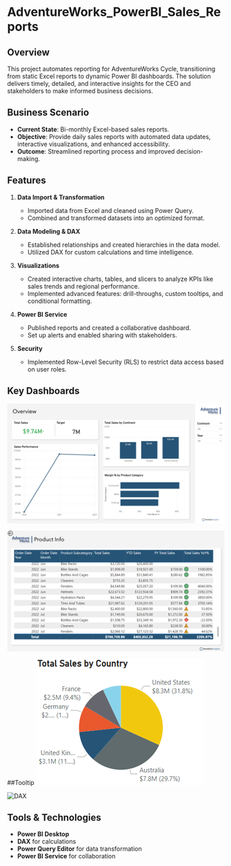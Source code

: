 # AdventureWorks_PowerBI_Sales_Reports

## Overview  
This project automates reporting for AdventureWorks Cycle, transitioning from static Excel reports to dynamic Power BI dashboards. The solution delivers timely, detailed, and interactive insights for the CEO and stakeholders to make informed business decisions.

## Business Scenario  
- **Current State**: Bi-monthly Excel-based sales reports.  
- **Objective**: Provide daily sales reports with automated data updates, interactive visualizations, and enhanced accessibility.  
- **Outcome**: Streamlined reporting process and improved decision-making.

## Features  
1. **Data Import & Transformation**  
   - Imported data from Excel and cleaned using Power Query.  
   - Combined and transformed datasets into an optimized format.  

2. **Data Modeling & DAX**  
   - Established relationships and created hierarchies in the data model.  
   - Utilized DAX for custom calculations and time intelligence.

3. **Visualizations**  
   - Created interactive charts, tables, and slicers to analyze KPIs like sales trends and regional performance.  
   - Implemented advanced features: drill-throughs, custom tooltips, and conditional formatting.  

4. **Power BI Service**  
   - Published reports and created a collaborative dashboard.  
   - Set up alerts and enabled sharing with stakeholders.

5. **Security**  
   - Implemented Row-Level Security (RLS) to restrict data access based on user roles.  

## Key Dashboards  

![Overview](Overview.png)

![Product_info](Product_info.png) 

##Tooltip
![Tooltip](Tooltip.png)

![DAX](DAX.png)

## Tools & Technologies  
- **Power BI Desktop**  
- **DAX** for calculations  
- **Power Query Editor** for data transformation  
- **Power BI Service** for collaboration  
